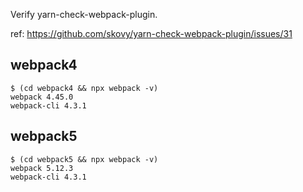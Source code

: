 Verify yarn-check-webpack-plugin.

ref: https://github.com/skovy/yarn-check-webpack-plugin/issues/31

## webpack4
```shell
$ (cd webpack4 && npx webpack -v)
webpack 4.45.0
webpack-cli 4.3.1
```

## webpack5
```shell
$ (cd webpack5 && npx webpack -v)
webpack 5.12.3
webpack-cli 4.3.1
```

